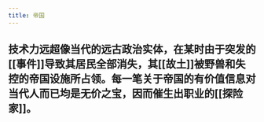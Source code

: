 ```yaml
---
title: 帝国
---
```


## 技术力远超像当代的远古政治实体，在某时由于突发的[[事件]]导致其居民全部消失，其[[故土]]被野兽和失控的帝国设施所占领。每一笔关于帝国的有价值信息对当代人而已均是无价之宝，因而催生出职业的[[探险家]]。

